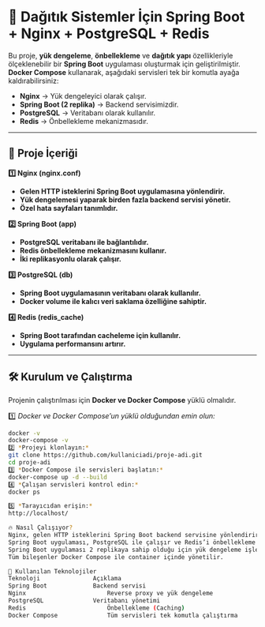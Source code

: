 
# 🚀 Dağıtık Sistemler İçin Spring Boot + Nginx + PostgreSQL + Redis

Bu proje, **yük dengeleme**, **önbellekleme** ve **dağıtık yapı** özellikleriyle ölçeklenebilir bir **Spring Boot** uygulaması oluşturmak için geliştirilmiştir. **Docker Compose** kullanarak, aşağıdaki servisleri tek bir komutla ayağa kaldırabilirsiniz:  

- **Nginx** → Yük dengeleyici olarak çalışır.  
- **Spring Boot (2 replika)** → Backend servisimizdir.  
- **PostgreSQL** → Veritabanı olarak kullanılır.  
- **Redis** → Önbellekleme mekanizmasıdır.  

---

## 📌 Proje İçeriği  

**1️⃣ Nginx (nginx.conf)**  
- **Gelen HTTP isteklerini Spring Boot uygulamasına yönlendirir.**  
- **Yük dengelemesi yaparak birden fazla backend servisi yönetir.**  
- **Özel hata sayfaları tanımlıdır.**  

**2️⃣ Spring Boot (app)**  
- **PostgreSQL veritabanı ile bağlantılıdır.**  
- **Redis önbellekleme mekanizmasını kullanır.**  
- **İki replikasyonlu olarak çalışır.**  

**3️⃣ PostgreSQL (db)**  
- **Spring Boot uygulamasının veritabanı olarak kullanılır.**  
- **Docker volume ile kalıcı veri saklama özelliğine sahiptir.**  

**4️⃣ Redis (redis_cache)**  
- **Spring Boot tarafından cacheleme için kullanılır.**  
- **Uygulama performansını artırır.**  

---

## 🛠️ Kurulum ve Çalıştırma  

Projenin çalıştırılması için **Docker ve Docker Compose** yüklü olmalıdır.  

1️⃣ *Docker ve Docker Compose’un yüklü olduğundan emin olun:*  
   ```bash
   docker -v
   docker-compose -v
2️⃣ *Projeyi klonlayın:*
git clone https://github.com/kullaniciadi/proje-adi.git
cd proje-adi
3️⃣ *Docker Compose ile servisleri başlatın:*
docker-compose up -d --build
4️⃣ *Çalışan servisleri kontrol edin:*
docker ps

5️⃣ *Tarayıcıdan erişin:*
http://localhost/

🔥 Nasıl Çalışıyor?
Nginx, gelen HTTP isteklerini Spring Boot backend servisine yönlendirir.
Spring Boot uygulaması, PostgreSQL ile çalışır ve Redis’i önbellekleme için kullanır.
Spring Boot uygulaması 2 replikaya sahip olduğu için yük dengeleme işlemi yapılır.
Tüm bileşenler Docker Compose ile container içinde yönetilir.

📜 Kullanılan Teknolojiler
Teknoloji	            Açıklama
Spring Boot	            Backend servisi
Nginx	                    Reverse proxy ve yük dengeleme
PostgreSQL	            Veritabanı yönetimi
Redis	                    Önbellekleme (Caching)
Docker Compose	            Tüm servisleri tek komutla çalıştırma
